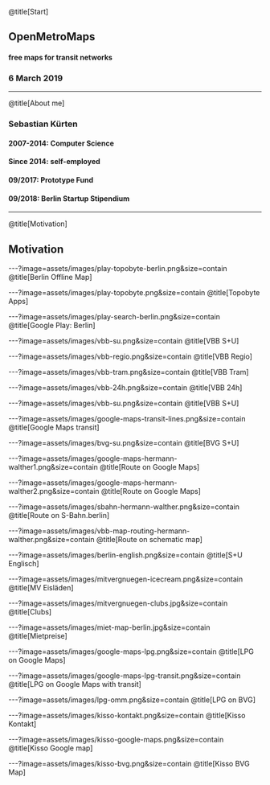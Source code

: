 @title[Start]

## Open<span class="gold">Metro</span>Maps

#### free maps for transit networks

### 6 March 2019

---
@title[About me]
### <span class="gold">Sebastian Kürten</span>
#### 2007-2014: Computer Science
#### Since 2014: self-employed
#### 09/2017: Prototype Fund
#### 09/2018: Berlin Startup Stipendium

---
@title[Motivation]
## <span class="gold">Motivation</span>

---?image=assets/images/play-topobyte-berlin.png&size=contain
@title[Berlin Offline Map]

---?image=assets/images/play-topobyte.png&size=contain
@title[Topobyte Apps]

---?image=assets/images/play-search-berlin.png&size=contain
@title[Google Play: Berlin]

---?image=assets/images/vbb-su.png&size=contain
@title[VBB S+U]

---?image=assets/images/vbb-regio.png&size=contain
@title[VBB Regio]

---?image=assets/images/vbb-tram.png&size=contain
@title[VBB Tram]

---?image=assets/images/vbb-24h.png&size=contain
@title[VBB 24h]

---?image=assets/images/vbb-su.png&size=contain
@title[VBB S+U]

---?image=assets/images/google-maps-transit-lines.png&size=contain
@title[Google Maps transit]

---?image=assets/images/bvg-su.png&size=contain
@title[BVG S+U]

---?image=assets/images/google-maps-hermann-walther1.png&size=contain
@title[Route on Google Maps]

---?image=assets/images/google-maps-hermann-walther2.png&size=contain
@title[Route on Google Maps]

---?image=assets/images/sbahn-hermann-walther.png&size=contain
@title[Route on S-Bahn.berlin]

---?image=assets/images/vbb-map-routing-hermann-walther.png&size=contain
@title[Route on schematic map]

---?image=assets/images/berlin-english.png&size=contain
@title[S+U Englisch]

---?image=assets/images/mitvergnuegen-icecream.png&size=contain
@title[MV Eisläden]

---?image=assets/images/mitvergnuegen-clubs.jpg&size=contain
@title[Clubs]

---?image=assets/images/miet-map-berlin.jpg&size=contain
@title[Mietpreise]

---?image=assets/images/google-maps-lpg.png&size=contain
@title[LPG on Google Maps]

---?image=assets/images/google-maps-lpg-transit.png&size=contain
@title[LPG on Google Maps with transit]

---?image=assets/images/lpg-omm.png&size=contain
@title[LPG on BVG]

---?image=assets/images/kisso-kontakt.png&size=contain
@title[Kisso Kontakt]

---?image=assets/images/kisso-google-maps.png&size=contain
@title[Kisso Google map]

---?image=assets/images/kisso-bvg.png&size=contain
@title[Kisso BVG Map]
